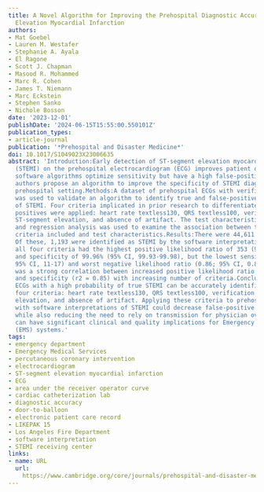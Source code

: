 ```yaml
---
title: A Novel Algorithm for Improving the Prehospital Diagnostic Accuracy of ST-Segment
  Elevation Myocardial Infarction
authors:
- Mat Goebel
- Lauren M. Westafer
- Stephanie A. Ayala
- El Ragone
- Scott J. Chapman
- Masood R. Mohammed
- Marc R. Cohen
- James T. Niemann
- Marc Eckstein
- Stephen Sanko
- Nichole Bosson
date: '2023-12-01'
publishDate: '2024-06-15T15:55:00.550101Z'
publication_types:
- article-journal
publication: '*Prehospital and Disaster Medicine*'
doi: 10.1017/S1049023X23006635
abstract: 'Introduction:Early detection of ST-segment elevation myocardial infarction
  (STEMI) on the prehospital electrocardiogram (ECG) improves patient outcomes. Current
  software algorithms optimize sensitivity but have a high false-positive rate. The
  authors propose an algorithm to improve the specificity of STEMI diagnosis in the
  prehospital setting.Methods:A dataset of prehospital ECGs with verified outcomes
  was used to validate an algorithm to identify true and false-positive software interpretations
  of STEMI. Four criteria implicated in prior research to differentiate STEMI true
  positives were applied: heart rate textless130, QRS textless100, verification of
  ST-segment elevation, and absence of artifact. The test characteristics were calculated
  and regression analysis was used to examine the association between the number of
  criteria included and test characteristics.Results:There were 44,611 cases available.
  Of these, 1,193 were identified as STEMI by the software interpretation. Applying
  all four criteria had the highest positive likelihood ratio of 353 (95% CI, 201-595)
  and specificity of 99.96% (95% CI, 99.93-99.98), but the lowest sensitivity (14%;
  95% CI, 11-17) and worst negative likelihood ratio (0.86; 95% CI, 0.84-0.89). There
  was a strong correlation between increased positive likelihood ratio (r2 = 0.90)
  and specificity (r2 = 0.85) with increasing number of criteria.Conclusions:Prehospital
  ECGs with a high probability of true STEMI can be accurately identified using these
  four criteria: heart rate textless130, QRS textless100, verification of ST-segment
  elevation, and absence of artifact. Applying these criteria to prehospital ECGs
  with software interpretations of STEMI could decrease false-positive field activations,
  while also reducing the need to rely on transmission for physician over-read. This
  can have significant clinical and quality implications for Emergency Medical Services
  (EMS) systems.'
tags:
- emergency department
- Emergency Medical Services
- percutaneous coronary intervention
- electrocardiogram
- ST-segment elevation myocardial infarction
- ECG
- area under the receiver operator curve
- cardiac catheterization lab
- diagnostic accuracy
- door-to-balloon
- electronic patient care record
- LIKEPAK 15
- Los Angeles Fire Department
- software interpretation
- STEMI receiving center
links:
- name: URL
  url: 
    https://www.cambridge.org/core/journals/prehospital-and-disaster-medicine/article/novel-algorithm-for-improving-the-prehospital-diagnostic-accuracy-of-stsegment-elevation-myocardial-infarction/2BFB58C6CD1654CCF515685207B2708F
---
```

